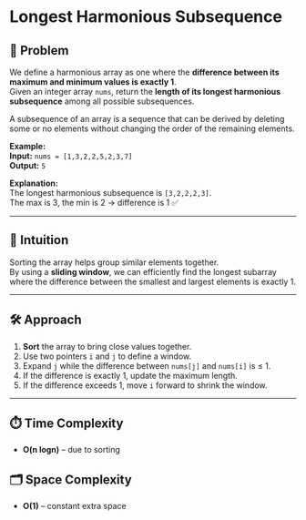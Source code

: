 # Longest Harmonious Subsequence

## 🧩 Problem  
We define a harmonious array as one where the **difference between its maximum and minimum values is exactly 1**.  
Given an integer array `nums`, return the **length of its longest harmonious subsequence** among all possible subsequences.

A subsequence of an array is a sequence that can be derived by deleting some or no elements without changing the order of the remaining elements.

**Example:**  
**Input:** `nums = [1,3,2,2,5,2,3,7]`  
**Output:** `5`  

**Explanation:**  
The longest harmonious subsequence is `[3,2,2,2,3]`.  
The max is 3, the min is 2 → difference is 1 ✅

---

## 🧠 Intuition  
Sorting the array helps group similar elements together.  
By using a **sliding window**, we can efficiently find the longest subarray where the difference between the smallest and largest elements is exactly 1.

---

## 🛠️ Approach  
1. **Sort** the array to bring close values together.  
2. Use two pointers `i` and `j` to define a window.  
3. Expand `j` while the difference between `nums[j]` and `nums[i]` is ≤ 1.  
4. If the difference is exactly 1, update the maximum length.  
5. If the difference exceeds 1, move `i` forward to shrink the window.

---
## ⏱️ Time Complexity 
- **O(n logn)** – due to sorting

## 🗂️ Space Complexity
- **O(1)** – constant extra space
